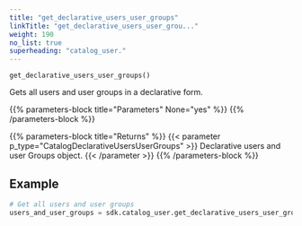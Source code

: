 ```yaml
---
title: "get_declarative_users_user_groups"
linkTitle: "get_declarative_users_user_grou..."
weight: 190
no_list: true
superheading: "catalog_user."
---
```




``get_declarative_users_user_groups()``

Gets all users and user groups in a declarative form.

{{% parameters-block  title="Parameters" None="yes" %}}
{{% /parameters-block %}}

{{% parameters-block title="Returns" %}}
{{< parameter p_type="CatalogDeclarativeUsersUserGroups" >}}
Declarative users and user Groups object.
{{< /parameter >}}
{{% /parameters-block %}}

## Example

```python
# Get all users and user groups
users_and_user_groups = sdk.catalog_user.get_declarative_users_user_groups()
```
